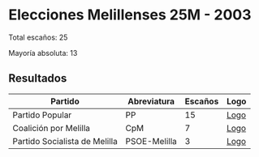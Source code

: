 # Elecciones Melillenses 25M - 2003

Total escaños: 25

Mayoría absoluta: 13

## Resultados

| Partido | Abreviatura | Escaños | Logo |
| - | - | - | - |
| Partido Popular | PP | 15 | [Logo](https://github.com/playzzz/Pactos/blob/master/Logos/PP.jpg?raw=true)
| Coalición por Melilla | CpM | 7 | [Logo](https://github.com/playzzz/Pactos/blob/master/Logos/CpM.jpg?raw=true)
| Partido Socialista de Melilla | PSOE-Melilla | 3 | [Logo](https://github.com/playzzz/Pactos/blob/master/Logos/PSOE.jpg?raw=true)
